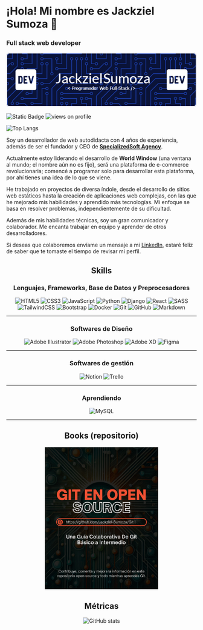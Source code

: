 # ¡Hola! Mi nombre es Jackziel Sumoza 👋

### **Full stack web developer**

<a href="https://github.com/Jackziel-Sumoza"><img src="./public/github-header-image.png"></a>

![Static Badge](https://img.shields.io/badge/LinkedIn-blue?logo=linkedin&link=www.linkedin.com%2Fin%2Fjackziel-sumoza)
<img src="https://komarev.com/ghpvc/?username=Jackziel-Sumoza&style=flat-square&color=blue" alt="views on profile"/>

![Top Langs](https://github-readme-stats.vercel.app/api/top-langs/?username=Jackziel-Sumoza&layout=compact&&bg_color=00000000)

Soy un desarrollador de web autodidacta con 4 años de experiencia, además de ser el fundador y CEO de [**SpecializedSoft Agency**](https://www.linkedin.com/company/specializedsoft-agency).

Actualmente estoy liderando el desarrollo de **World Window** (una ventana al mundo; el nombre aún no es fijo), será una plataforma de e-commerce revolucionaria; comencé a programar solo para desarrollar esta plataforma, por ahí tienes una idea de lo que se viene.

He trabajado en proyectos de diversa índole, desde el desarrollo de sitios web estáticos hasta la creación de aplicaciones web complejas, con las que he mejorado mis habilidades y aprendido más tecnologías. Mi enfoque se basa en resolver problemas, independientemente de su dificultad.

Además de mis habilidades técnicas, soy un gran comunicador y colaborador. Me encanta trabajar en equipo y aprender de otros desarrolladores.

Si deseas que colaboremos envíame un mensaje a mi [LinkedIn](https://www.linkedin.com/in/jackziel-sumoza), estaré feliz de saber que te tomaste el tiempo de revisar mi perfil.

<div style="text-align: center;">

## Skills

### **Lenguajes, Frameworks, Base de Datos y Preprocesadores**

![HTML5](https://img.shields.io/badge/html5-%23E34F26.svg?style=for-the-badge&logo=html5&logoColor=white)
![CSS3](https://img.shields.io/badge/css3-%231572B6.svg?style=for-the-badge&logo=css3&logoColor=white)
![JavaScript](https://img.shields.io/badge/javascript-%23323330.svg?style=for-the-badge&logo=javascript&logoColor=%23F7DF1E)
![Python](https://img.shields.io/badge/python-3670A0?style=for-the-badge&logo=python&logoColor=ffdd54)
![Django](https://img.shields.io/badge/django-%23092E20.svg?style=for-the-badge&logo=django&logoColor=white)
![React](https://img.shields.io/badge/react-%2320232a.svg?style=for-the-badge&logo=react&logoColor=%2361DAFB)
![SASS](https://img.shields.io/badge/SASS-hotpink.svg?style=for-the-badge&logo=SASS&logoColor=white)
![TailwindCSS](https://img.shields.io/badge/tailwindcss-%2338B2AC.svg?style=for-the-badge&logo=tailwind-css&logoColor=white)
![Bootstrap](https://img.shields.io/badge/bootstrap-%238511FA.svg?style=for-the-badge&logo=bootstrap&logoColor=white)
![Docker](https://img.shields.io/badge/docker-%230db7ed.svg?style=for-the-badge&logo=docker&logoColor=white)
![Git](https://img.shields.io/badge/git-%23F05033.svg?style=for-the-badge&logo=git&logoColor=white)
![GitHub](https://img.shields.io/badge/github-%23121011.svg?style=for-the-badge&logo=github&logoColor=white)
![Markdown](https://img.shields.io/badge/markdown-%23000000.svg?style=for-the-badge&logo=markdown&logoColor=white)

---

### **Softwares de Diseño**

![Adobe Illustrator](https://img.shields.io/badge/adobe%20illustrator-%23FF9A00.svg?style=for-the-badge&logo=adobe%20illustrator&logoColor=white)
![Adobe Photoshop](https://img.shields.io/badge/adobe%20photoshop-%2331A8FF.svg?style=for-the-badge&logo=adobe%20photoshop&logoColor=white)
![Adobe XD](https://img.shields.io/badge/Adobe%20XD-470137?style=for-the-badge&logo=Adobe%20XD&logoColor=#FF61F6)
![Figma](https://img.shields.io/badge/figma-%23F24E1E.svg?style=for-the-badge&logo=figma&logoColor=white)

---

### **Softwares de gestión**

![Notion](https://img.shields.io/badge/Notion-%23000000.svg?style=for-the-badge&logo=notion&logoColor=white)
![Trello](https://img.shields.io/badge/Trello-%23026AA7.svg?style=for-the-badge&logo=Trello&logoColor=white)

---

### **Aprendiendo**

![MySQL](https://img.shields.io/badge/mysql-4479A1.svg?style=for-the-badge&logo=mysql&logoColor=white)

---

## Books (repositorio)

<a href="https://github.com/Jackziel-Sumoza/Git"><img src="./public/GIT EN OPEN SOURCE.png" alt="Libro de Git" style="width: 300px"></a>

## Métricas

![GitHub stats](https://github-readme-stats.vercel.app/api?username=Jackziel-Sumoza&show_icons=true&show=reviews,discussions_started,discussions_answered,prs_merged,prs_merged_percentage&bg_color=00000000)

</div>
